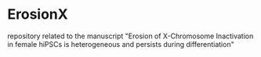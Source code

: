 # ErosionX
repository related to the manuscript "Erosion of X-Chromosome Inactivation in female hiPSCs is heterogeneous and persists during differentiation"
